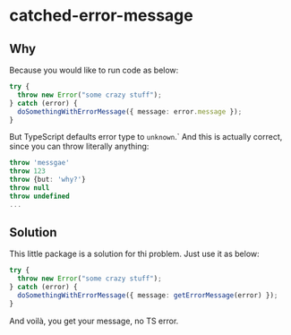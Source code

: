 # catched-error-message

## Why

Because you would like to run code as below:

```typescript
try {
  throw new Error("some crazy stuff");
} catch (error) {
  doSomethingWithErrorMessage({ message: error.message });
}
```

But TypeScript defaults error type to `unknown`.` And this is actually correct, since you can throw literally anything:

```typescript
throw 'messgae'
throw 123
throw {but: 'why?'}
throw null
throw undefined
...
```

## Solution

This little package is a solution for thi problem. Just use it as below:

```typescript
try {
  throw new Error("some crazy stuff");
} catch (error) {
  doSomethingWithErrorMessage({ message: getErrorMessage(error) });
}
```

And voilà, you get your message, no TS error.
